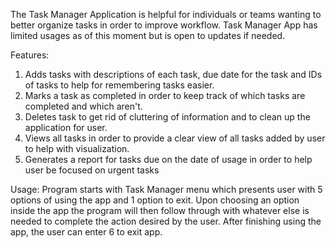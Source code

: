 The Task Manager Application is helpful for individuals or teams wanting to better organize tasks in order to improve workflow. Task Manager App has limited usages as of this moment but is open to updates if needed.  

Features:
1. Adds tasks with descriptions of each task, due date for the task and IDs of tasks to help for remembering tasks easier.
2. Marks a task as completed in order to keep track of which tasks are completed and which aren't.
3. Deletes task to get rid of cluttering of information and to clean up the application for user.
4. Views all tasks in order to provide a clear view of all tasks added by user to help with visualization.
5. Generates a report for tasks due on the date of usage in order to help user be focused on urgent tasks


Usage:
Program starts with Task Manager menu which presents user with 5 options of using the app and 1 option to exit. Upon choosing an option inside the app the program will then follow through with whatever else is needed to complete the action desired by the user. After finishing using the app, the user can enter 6 to exit app.
